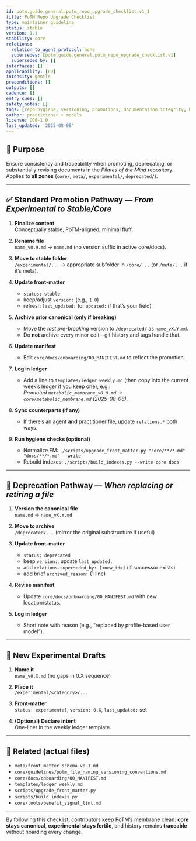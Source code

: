 ```yaml
---
id: potm.guide.general.potm_repo_upgrade_checklist.v1_1
title: PoTM Repo Upgrade Checklist
type: maintainer_guideline
status: stable
version: 1.1
stability: core
relations:
  relation_to_agent_protocol: none
  supersedes: [potm.guide.general.potm_repo_upgrade_checklist.v1]
  superseded_by: []
interfaces: []
applicability: [P0]
intensity: gentle
preconditions: []
outputs: []
cadence: []
entry_cues: []
safety_notes: []
tags: [repo hygiene, versioning, promotions, documentation integrity, breaking changes]
author: practitioner + models
license: CC0-1.0
last_updated: '2025-08-08'
---
```


## 🎯 Purpose

Ensure consistency and traceability when promoting, deprecating, or substantially revising documents in the *Pilates of the Mind* repository.  
Applies to **all zones** (`core/`, `meta/`, `experimental/`, `deprecated/`).

---

## ✅ Standard Promotion Pathway — *From Experimental to Stable/Core*

1) **Finalize content**  
   Conceptually stable, PoTM-aligned, minimal fluff.

2) **Rename file**  
   `name_v0.9.md` → `name.md` (no version suffix in active core/docs).

3) **Move to stable folder**  
   `/experimental/...` → appropriate subfolder in `/core/...` (or `/meta/...` if it’s meta).

4) **Update front-matter**  
   - `status: stable`  
   - keep/adjust `version:` (e.g., `1.0`)  
   - refresh `last_updated:` (or `updated:` if that’s your field)

5) **Archive prior canonical (only if breaking)**  
   - Move the *last pre-breaking* version to `/deprecated/` as `name_vX.Y.md`.  
   - Do **not** archive every minor edit—git history and tags handle that.

6) **Update manifest**  
   - Edit `core/docs/onboarding/00_MANIFEST.md` to reflect the promotion.

7) **Log in ledger**  
   - Add a line to `templates/ledger_weekly.md` (then copy into the current week’s ledger if you keep one), e.g.:  
     _Promoted `metabolic_membrane_v0.9.md` → `core/metabolic_membrane.md` (2025-08-08)._

8) **Sync counterparts (if any)**  
   - If there’s an agent **and** practitioner file, update `relations.*` both ways.

9) **Run hygiene checks (optional)**  
   - Normalize FM: `./scripts/upgrade_front_matter.py "core/**/*.md" "docs/**/*.md" --write`  
   - Rebuild indexes: `./scripts/build_indexes.py --write core docs`

---

## 🔄 Deprecation Pathway — *When replacing or retiring a file*

1) **Version the canonical file**  
   `name.md` → `name_vX.Y.md`

2) **Move to archive**  
   `/deprecated/...` (mirror the original substructure if useful)

3) **Update front-matter**  
   - `status: deprecated`  
   - keep `version:`; update `last_updated:`  
   - add `relations.superseded_by: [<new_id>]` (if successor exists)  
   - add brief `archived_reason:` (1 line)

4) **Revise manifest**  
   - Update `core/docs/onboarding/00_MANIFEST.md` with new location/status.

5) **Log in ledger**  
   - Short note with reason (e.g., “replaced by profile-based user model”).

---

## 🧪 New Experimental Drafts

1) **Name it**  
   `name_v0.X.md` (no gaps in 0.X sequence)

2) **Place it**  
   `/experimental/<category>/...`

3) **Front-matter**  
   `status: experimental`, `version: 0.X`, `last_updated:` set

4) **(Optional) Declare intent**  
   One-liner in the weekly ledger template.

---

## 📎 Related (actual files)

- `meta/front_matter_schema_v0.1.md`  
- `core/guidelines/potm_file_naming_versioning_conventions.md`  
- `core/docs/onboarding/00_MANIFEST.md`  
- `templates/ledger_weekly.md`  
- `scripts/upgrade_front_matter.py`  
- `scripts/build_indexes.py`  
- `core/tools/benefit_signal_lint.md`

---

By following this checklist, contributors keep PoTM’s membrane clean: **core stays canonical**, **experimental stays fertile**, and history remains **traceable** without hoarding every change.
